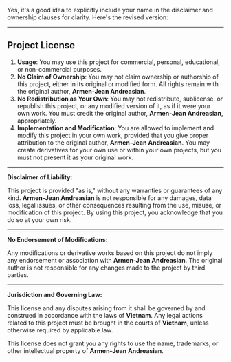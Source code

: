 Yes, it's a good idea to explicitly include your name in the disclaimer and ownership clauses for clarity. Here's the revised version:

---

## Project License

1. **Usage**: You may use this project for commercial, personal, educational, or non-commercial purposes.
2. **No Claim of Ownership**: You may not claim ownership or authorship of this project, either in its original or modified form. All rights remain with the original author, **Armen-Jean Andreasian**.
3. **No Redistribution as Your Own**: You may not redistribute, sublicense, or republish this project, or any modified version of it, as if it were your own work. You must credit the original author, **Armen-Jean Andreasian**, appropriately.
4. **Implementation and Modification**: You are allowed to implement and modify this project in your own work, provided that you give proper attribution to the original author, **Armen-Jean Andreasian**. You may create derivatives for your own use or within your own projects, but you must not present it as your original work.

---
**Disclaimer of Liability:**

This project is provided "as is," without any warranties or guarantees of any kind. **Armen-Jean Andreasian** is not responsible for any damages, data loss, legal issues, or other consequences resulting from the use, misuse, or modification of this project. By using this project, you acknowledge that you do so at your own risk.

---
**No Endorsement of Modifications:**

Any modifications or derivative works based on this project do not imply any endorsement or association with **Armen-Jean Andreasian**. The original author is not responsible for any changes made to the project by third parties.

---
**Jurisdiction and Governing Law:**

This license and any disputes arising from it shall be governed by and construed in accordance with the laws of **Vietnam**. Any legal actions related to this project must be brought in the courts of **Vietnam**, unless otherwise required by applicable law.

This license does not grant you any rights to use the name, trademarks, or other intellectual property of **Armen-Jean Andreasian**.
